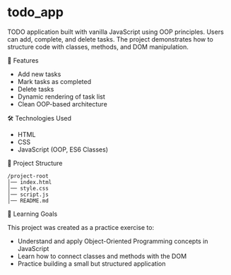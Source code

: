 # todo_app

TODO application built with vanilla JavaScript using OOP principles. Users can add, complete, and delete tasks. The project demonstrates how to structure code with classes, methods, and DOM manipulation.

🚀 Features

- Add new tasks
- Mark tasks as completed
- Delete tasks
- Dynamic rendering of task list
- Clean OOP-based architecture

🛠 Technologies Used

- HTML
- CSS
- JavaScript (OOP, ES6 Classes)

📂 Project Structure

```plaintext
/project-root
│── index.html
│── style.css
│── script.js
│── README.md
```

📖 Learning Goals

This project was created as a practice exercise to:

- Understand and apply Object-Oriented Programming concepts in JavaScript
- Learn how to connect classes and methods with the DOM
- Practice building a small but structured application

